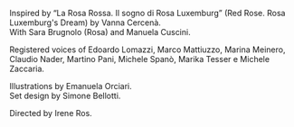 Inspired by “La Rosa Rossa. Il sogno di Rosa Luxemburg” (Red Rose. Rosa Luxemburg's Dream) by Vanna Cercenà.  
With Sara Brugnolo (Rosa) and Manuela Cuscini.  

Registered voices of Edoardo Lomazzi, Marco Mattiuzzo, Marina Meinero, Claudio Nader, Martino Pani, Michele Spanò, Marika Tesser e Michele Zaccaria.  

Illustrations by Emanuela Orciari.  
Set design by Simone Bellotti.  

Directed by Irene Ros.